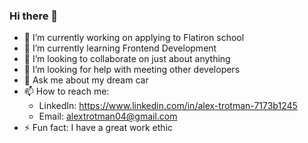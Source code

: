 ### Hi there 👋
- 🔭 I’m currently working on applying to Flatiron school
- 🌱 I’m currently learning Frontend Development
- 👯 I’m looking to collaborate on just about anything
- 🤔 I’m looking for help with meeting other developers
- 💬 Ask me about my dream car
- 📫 How to reach me: 
     - LinkedIn: https://www.linkedin.com/in/alex-trotman-7173b1245
     - Email: alextrotman04@gmail.com
- ⚡ Fun fact: I have a great work ethic
